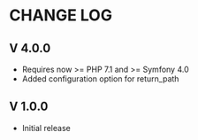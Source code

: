 CHANGE LOG
==========

V 4.0.0
-------
- Requires now >= PHP 7.1 and >= Symfony 4.0
- Added configuration option for return_path

V 1.0.0
-------

- Initial release
